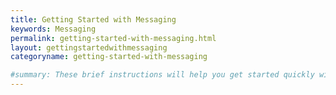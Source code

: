 ```yaml
---
title: Getting Started with Messaging
keywords: Messaging
permalink: getting-started-with-messaging.html
layout: gettingstartedwithmessaging
categoryname: getting-started-with-messaging

#summary: These brief instructions will help you get started quickly with the theme. The other topics in this help provide additional information and detail about working with other aspects of this theme and Jekyll.
---
```

